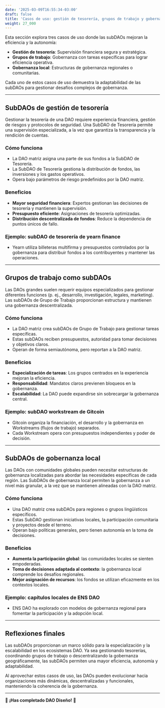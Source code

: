 ```yaml
---
date: '2025-03-09T16:55:34-03:00'
draft: false
title: 'Casos de uso: gestión de tesorería, grupos de trabajo y gobernanza local'
weight: 27_000
---
```


Esta sección explora tres casos de uso donde las subDAOs mejoran la eficiencia y la autonomía:

- **Gestión de tesorería**: Supervisión financiera segura y estratégica.
- **Grupos de trabajo**: Gobernanza con tareas específicas para lograr eficiencia operativa.
- **Gobernanza local**: Estructuras de gobernanza regionales o comunitarias.

Cada uno de estos casos de uso demuestra la adaptabilidad de las subDAOs para gestionar desafíos complejos de gobernanza.

---

## **SubDAOs de gestión de tesorería**

Gestionar la tesorería de una DAO requiere experiencia financiera, gestión de riesgos y protocolos de seguridad. Una SubDAO de Tesorería permite una supervisión especializada, a la vez que garantiza la transparencia y la rendición de cuentas.

### **Cómo funciona**
- La DAO matriz asigna una parte de sus fondos a la SubDAO de Tesorería.
- La SubDAO de Tesorería gestiona la distribución de fondos, las inversiones y los gastos operativos.
- Opera bajo parámetros de riesgo predefinidos por la DAO matriz.

### **Beneficios**
- **Mayor seguridad financiera**: Expertos gestionan las decisiones de tesorería y mantienen la supervisión.
- **Presupuesto eficiente**: Asignaciones de tesorería optimizadas.
- **Distribución descentralizada de fondos**: Reduce la dependencia de puntos únicos de fallo.

### **Ejemplo: subDAO de tesorería de yearn finance**
- Yearn utiliza billeteras multifirma y presupuestos controlados por la gobernanza para distribuir fondos a los contribuyentes y mantener las operaciones.

---

## **Grupos de trabajo como subDAOs**

Las DAOs grandes suelen requerir equipos especializados para gestionar diferentes funciones (p. ej., desarrollo, investigación, legales, marketing). Las subDAOs de Grupo de Trabajo proporcionan estructura y mantienen una gobernanza descentralizada.

### **Cómo funciona**
- La DAO matriz crea subDAOs de Grupo de Trabajo para gestionar tareas específicas.
- Estas subDAOs reciben presupuestos, autoridad para tomar decisiones y objetivos claros. 
- Operan de forma semiautónoma, pero reportan a la DAO matriz.

### **Beneficios**
- **Especialización de tareas**: Los grupos centrados en la experiencia mejoran la eficiencia.
- **Responsabilidad**: Mandatos claros previenen bloqueos en la gobernanza.
- **Escalabilidad**: La DAO puede expandirse sin sobrecargar la gobernanza central.

### **Ejemplo: subDAO workstream de Gitcoin**
- Gitcoin organiza la financiación, el desarrollo y la gobernanza en Workstreams (flujos de trabajo) separados.
- Cada Workstream opera con presupuestos independientes y poder de decisión.

---

## **SubDAOs de gobernanza local**

Las DAOs con comunidades globales pueden necesitar estructuras de gobernanza localizadas para abordar las necesidades específicas de cada región. Las SubDAOs de gobernanza local permiten la gobernanza a un nivel más granular, a la vez que se mantienen alineadas con la DAO matriz.

### **Cómo funciona**
- Una DAO matriz crea subDAOs para regiones o grupos lingüísticos específicos. 
- Estas SubDAO gestionan iniciativas locales, la participación comunitaria y proyectos desde el terreno.
- Operan bajo políticas generales, pero tienen autonomía en la toma de decisiones.

### **Beneficios**
- **Aumenta la participación global**: las comunidades locales se sienten empoderadas.
- **Toma de decisiones adaptada al contexto**: la gobernanza local comprende los desafíos regionales.
- **Mejor asignación de recursos**: los fondos se utilizan eficazmente en los contextos locales.

### **Ejemplo: capítulos locales de ENS DAO**
- ENS DAO ha explorado con modelos de gobernanza regional para fomentar la participación y la adopción local.

---

## **Reflexiones finales**

Las subDAOs proporcionan un marco sólido para la especialización y la escalabilidad en los ecosistemas DAO. Ya sea gestionando tesorerías, coordinando grupos de trabajo o descentralizando la gobernanza geográficamente, las subDAOs permiten una mayor eficiencia, autonomía y adaptabilidad.

Al aprovechar estos casos de uso, las DAOs pueden evolucionar hacia organizaciones más dinámicas, descentralizadas y funcionales, manteniendo la coherencia de la gobernanza.

---

🔖 **¡Has completado DAO Diseño!** 🔖